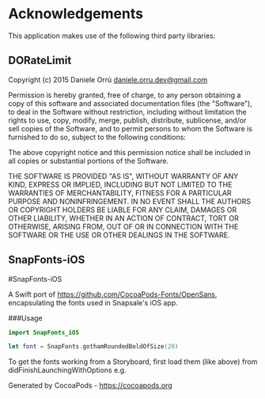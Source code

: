 # Acknowledgements
This application makes use of the following third party libraries:

## DORateLimit

Copyright (c) 2015 Daniele Orrù <daniele.orru.dev@gmail.com>

Permission is hereby granted, free of charge, to any person obtaining a copy
of this software and associated documentation files (the "Software"), to deal
in the Software without restriction, including without limitation the rights
to use, copy, modify, merge, publish, distribute, sublicense, and/or sell
copies of the Software, and to permit persons to whom the Software is
furnished to do so, subject to the following conditions:

The above copyright notice and this permission notice shall be included in
all copies or substantial portions of the Software.

THE SOFTWARE IS PROVIDED "AS IS", WITHOUT WARRANTY OF ANY KIND, EXPRESS OR
IMPLIED, INCLUDING BUT NOT LIMITED TO THE WARRANTIES OF MERCHANTABILITY,
FITNESS FOR A PARTICULAR PURPOSE AND NONINFRINGEMENT. IN NO EVENT SHALL THE
AUTHORS OR COPYRIGHT HOLDERS BE LIABLE FOR ANY CLAIM, DAMAGES OR OTHER
LIABILITY, WHETHER IN AN ACTION OF CONTRACT, TORT OR OTHERWISE, ARISING FROM,
OUT OF OR IN CONNECTION WITH THE SOFTWARE OR THE USE OR OTHER DEALINGS IN
THE SOFTWARE.


## SnapFonts-iOS

#SnapFonts-iOS

A Swift port of https://github.com/CocoaPods-Fonts/OpenSans, encapsulating the fonts used in Snapsale's iOS app.


###Usage

```swift
import SnapFonts_iOS

let font = SnapFonts.gothamRoundedBoldOfSize(20)
```

To get the fonts working from a Storyboard, first load them (like above) from didFinishLaunchingWithOptions e.g.

Generated by CocoaPods - https://cocoapods.org
